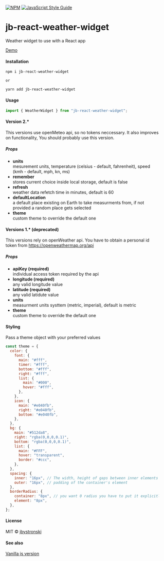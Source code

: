 [![NPM](https://img.shields.io/npm/v/jb-react-weather-widget.svg)](https://www.npmjs.com/package/jb-react-weather-widget) [![JavaScript Style Guide](https://img.shields.io/badge/code_style-standard-brightgreen.svg)](https://standardjs.com)

# jb-react-weather-widget

Weather widget to use with a React app

<a href="https://jb-weather-widget.surge.sh">Demo</a>

#### Installation

```bash
npm i jb-react-weather-widget

or

yarn add jb-react-weather-widget
```

#### Usage

```jsx
import { WeatherWidget } from "jb-react-weather-widget";
```

#### Version 2.\*

This versions use openMeteo api, so no tokens neccessary. It also improves on functionality, You should probably use this version.

##### Props

<ul>
     <li><span style="font-weight: bold;">units</span><br/><span>mesurement units, temperature (celsius - default, fahrenheit), speed (kmh - default, mph, kn, ms)</span></li>
       <li><span style="font-weight: bold;">remember</span><br/><span>stores current choice inside local storage, default is false</span></li>
        <li><span style="font-weight: bold;">refresh</span><br/><span>weather data refetch time in minutes, default is 60</span></li>
         <li><span style="font-weight: bold;">defaultLocation</span><br/><span>a default place existing on Earth to take measurments from, if not provided a random place gets selected</span></li>
          <li><span style="font-weight: bold;">theme</span><br/><span>custom theme to override the default one</span></li>
</ul>

#### Versions 1.\* (deprecated)

This versions rely on openWeather api. You have to obtain a personal id token from https://openweathermap.org/api

##### Props

<ul>
     <li><span style="font-weight: bold;">apiKey (required)</span><br/><span>individual access token required by the api</span></li>
      <li><span style="font-weight: bold;">longitude (required)</span><br/><span>any valid longitude value</span></li>
         <li><span style="font-weight: bold;">latitude (required)</span><br/><span>any valid latidute value</span></li>
       <li><span style="font-weight: bold;">units</span><br/><span>measurment units systtem (metric, imperial), default is metric</span></li>
         <li><span style="font-weight: bold;">theme</span><br/><span>custom theme to override the default one</span></li>
      
</ul>

#### Styling

Pass a theme object with your preferred values

```jsx
const theme = {
  color: {
    font: {
      main: "#fff",
      timer: "#fff",
      bottom: "#fff",
      right: "#fff",
      list: {
        main: "#000",
        hover: "#fff",
      },
    },
    icon: {
      main: "#e040fb",
      right: "#e040fb",
      bottom: "#e040fb",
    },
  },
  bg: {
    main: "#512da8",
    right: "rgba(0,0,0,0.1)",
    bottom: "rgba(0,0,0,0.1)",
    list: {
      main: "#FFF",
      hover: "transparent",
      border: "#ccc",
    },
  },
  spacing: {
    inner: "16px", // The width, height of gaps between inner elements
    outer: "16px", // padding of the container's element
  },
  borderRadius: {
    container: "8px", // you want 0 radius you have to put it explicitly, same below
    element: "8px",
  },
};
```

#### License

MIT © [jbystronski](https://github.com/jbystronski)

#### See also

<a href="https://github.com/jbystronski/jb-weather-widget">Vanilla js version</a>
